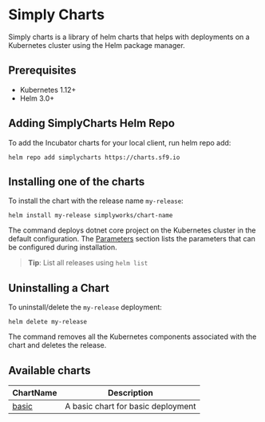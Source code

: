# Simply Charts 
Simply charts is a library of helm charts that helps with deployments on a Kubernetes cluster using the Helm package manager.

## Prerequisites
- Kubernetes 1.12+
- Helm 3.0+

## Adding SimplyCharts Helm Repo

To add the Incubator charts for your local client, run helm repo add:
```console
helm repo add simplycharts https://charts.sf9.io
```


## Installing one of the charts

To install the chart with the release name `my-release`:

```console
helm install my-release simplyworks/chart-name
```

The command deploys dotnet core project on the Kubernetes cluster in the default configuration. The [Parameters](#parameters) section lists the parameters that can be configured during installation.

> **Tip**: List all releases using `helm list`

## Uninstalling a Chart

To uninstall/delete the `my-release` deployment:

```console
helm delete my-release
```

The command removes all the Kubernetes components associated with the chart and deletes the release.

## Available charts
| ChartName                 | Description                                          |
|---------------------------|------------------------------------------------------|
| [basic](./basic)                 | A basic chart for basic deployment                   |
